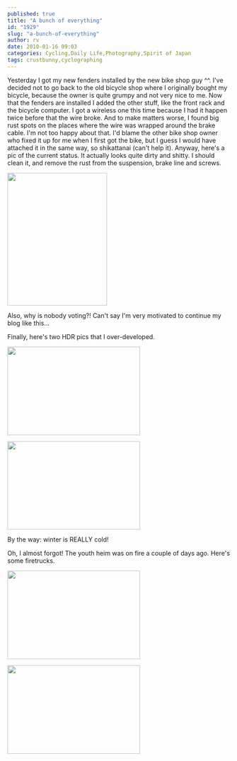 ```yaml
---
published: true
title: "A bunch of everything"
id: "1929"
slug: "a-bunch-of-everything"
author: rv
date: 2010-01-16 09:03
categories: Cycling,Daily Life,Photography,Spirit of Japan
tags: crustbunny,cyclographing
---
```

Yesterday I got my new fenders installed by the new bike shop guy ^^. I've decided not to go back to the old bicycle shop where I originally bought my bicycle, because the owner is quite grumpy and not very nice to me. Now that the fenders are installed I added the other stuff, like the front rack and the bicycle computer. I got a wireless one this time because I had it happen twice before that the wire broke. And to make matters worse, I found big rust spots on the places where the wire was wrapped around the brake cable. I'm not too happy about that. I'd blame the other bike shop owner who fixed it up for me when I first got the bike, but I guess I would have attached it in the same way, so shikattanai (can't help it). Anyway, here's a pic of the current status. It actually looks quite dirty and shitty. I should clean it, and remove the rust from the suspension, brake line and screws.

<a href="https://s3.amazonaws.com/cfwblog/uploads/2010/01/img_0345.jpg"><img class="aligncenter size-medium wp-image-1930" title="IMG_0345" src="https://s3.amazonaws.com/cfwblog/uploads/2010/01/img_0345.jpg?w=225" alt="" width="225" height="300" /></a>

Also, why is nobody voting?! Can't say I'm very motivated to continue my blog like this...

Finally, here's two HDR pics that I over-developed.

<a href="https://s3.amazonaws.com/cfwblog/uploads/2010/01/img_7708_09_10_tonemapped.jpg"><img class="aligncenter size-medium wp-image-1931" title="IMG_7708_09_10_tonemapped" src="https://s3.amazonaws.com/cfwblog/uploads/2010/01/img_7708_09_10_tonemapped.jpg?w=300" alt="" width="300" height="200" /></a>

<a href="https://s3.amazonaws.com/cfwblog/uploads/2010/01/img_7711_2_3_tonemapped.jpg"><img class="aligncenter size-medium wp-image-1932" title="IMG_7711_2_3_tonemapped" src="https://s3.amazonaws.com/cfwblog/uploads/2010/01/img_7711_2_3_tonemapped.jpg?w=300" alt="" width="300" height="199" /></a>

By the way: winter is REALLY cold!

Oh, I almost forgot! The youth heim was on fire a couple of days ago. Here's some firetrucks.

<a href="https://s3.amazonaws.com/cfwblog/uploads/2010/01/img_7663.jpg"><img class="aligncenter size-medium wp-image-1935" title="IMG_7663" src="https://s3.amazonaws.com/cfwblog/uploads/2010/01/img_7663.jpg?w=300" alt="" width="300" height="200" /></a>

<a href="https://s3.amazonaws.com/cfwblog/uploads/2010/01/img_7677.jpg"><img class="aligncenter size-medium wp-image-1936" title="IMG_7677" src="https://s3.amazonaws.com/cfwblog/uploads/2010/01/img_7677.jpg?w=300" alt="" width="300" height="200" /></a>